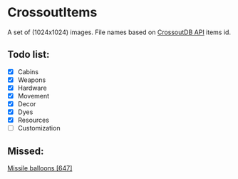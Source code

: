# CrossoutItems
A set of (1024x1024) images. File names based on [CrossoutDB API](https://github.com/Zicore/CrossoutMarket#crossoutdb-api) items id.


## Todo list:
 - [x] Cabins
 - [x] Weapons
 - [x] Hardware
 - [x] Movement
 - [x] Decor
 - [x] Dyes
 - [x] Resources
 - [ ] Customization

 ## Missed:
 [Missile balloons [647]](https://crossoutdb.com/item/647)